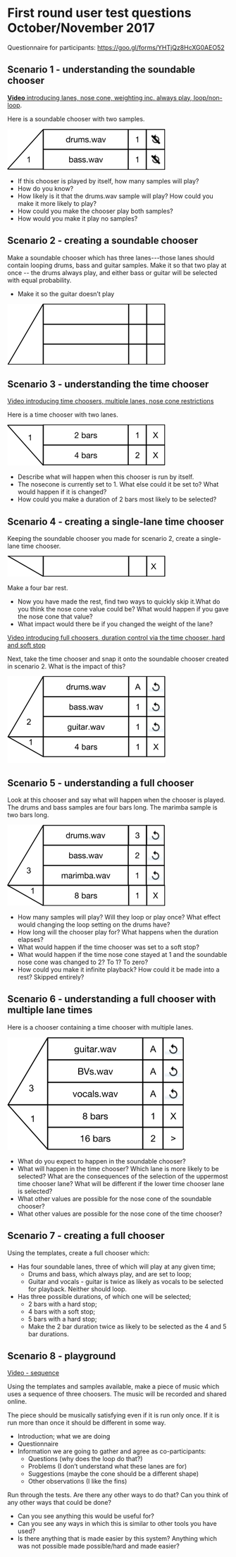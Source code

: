 # First round user test questions October/November 2017

Questionnaire for participants: <https://goo.gl/forms/YHTjQz8HcXG0AEO52> 

## Scenario 1 - understanding the soundable chooser


[**Video** introducing lanes, nose cone, weighting inc. always play, loop/non-loop](https://drive.google.com/file/d/0B8-mMuIk5IXDb1pEX2p6c1RNcGs/view?usp=sharing).


Here is a soundable chooser with two samples. 

![](images/image7.png)

* If this chooser is played by itself, how many samples will play? 
* How do you know? 
* How likely is it that the drums.wav sample will play? How could you make it more likely to play? 
* How could you make the chooser play both samples? 
* How would you make it play no samples?


## Scenario 2 - creating a soundable chooser
Make a soundable chooser which has three lanes---those lanes should contain looping drums, bass and guitar samples. Make it so that two play at once -- the drums always play, and either bass or guitar will be selected with equal probability. 

* Make it so the guitar doesn’t play

![](images/image2.png)


## Scenario 3 - understanding the time chooser


[Video introducing time choosers, multiple lanes, nose cone restrictions](https://drive.google.com/file/d/0B8-mMuIk5IXDdXdNQWJNMFMzSHc/view?usp=sharing)


Here is a time chooser with two lanes.

![](images/image5.png)

* Describe what will happen when this chooser is run by itself.
* The nosecone is currently set to 1. What else could it be set to? What would happen if it is changed?
* How could you make a duration of 2 bars most likely to be selected?


## Scenario 4 - creating a single-lane time chooser
Keeping the soundable chooser you made for scenario 2, create a single-lane time chooser.

![](images/image3.png)

Make a four bar rest.

* Now you have made the rest, find two ways to quickly skip it.What do you think the nose cone value could be? What would happen if you gave the nose cone that value?
* What impact would there be if you changed the weight of the lane?


[Video introducing full choosers, duration control via the time chooser, hard and soft stop](https://drive.google.com/file/d/0B8-mMuIk5IXDNjAyUG1ud0RwNkk/view?usp=sharing)


Next, take the time chooser and snap it onto the soundable chooser created in scenario 2. What is the impact of this?

![](images/image4.png)


## Scenario 5 - understanding a full chooser
Look at this chooser and say what will happen when the chooser is played. The drums and bass samples are four bars long. The marimba sample is two bars long.

![](images/image6.png)

* How many samples will play? Will they loop or play once? What effect would changing the loop setting on the drums have?
* How long will the chooser play for? What happens when the duration elapses?
* What would happen if the time chooser was set to a soft stop?
* What would happen if the time nose cone stayed at 1 and the soundable nose cone was changed to 2? To 1? To zero?
* How could you make it infinite playback? How could it be made into a rest? Skipped entirely?


## Scenario 6 - understanding a full chooser with multiple lane times
Here is a chooser containing a time chooser with multiple lanes.

![](images/image1.png)

* What do you expect to happen in the soundable chooser?
* What will happen in the time chooser? Which lane is more likely to be selected? What are the consequences of the selection of the uppermost time chooser lane? What will be different if the lower time chooser lane is selected?
* What other values are possible for the nose cone of the soundable chooser?
* What other values are possible for the nose cone of the time chooser?


## Scenario 7 - creating a full chooser
Using the templates, create a full chooser which:

* Has four soundable lanes, three of which will play at any given time;
   * Drums and bass, which always play, and are set to loop;
   * Guitar and vocals - guitar is twice as likely as vocals to be selected for playback. Neither should loop.
* Has three possible durations, of which one will be selected;
   * 2 bars with a hard stop;
   * 4 bars with a soft stop;
   * 5 bars with a hard stop;
   * Make the 2 bar duration twice as likely to be selected as the 4 and 5 bar durations.


## Scenario 8 - playground


[Video - sequence](https://drive.google.com/file/d/0B8-mMuIk5IXDaTBGaHplSWs4RU0/view?usp=sharing)


Using the templates and samples available, make a piece of music which uses a sequence of three choosers. The music will be recorded and shared online. 

The piece should be musically satisfying even if it is run only once. If it is run more than once it should be different in some way.


* Introduction; what we are doing
* Questionnaire
* Information we are going to gather and agree as co-participants:
	* Questions (why does the loop do that?)
	* Problems (I don’t understand what these lanes are for)
	* Suggestions (maybe the cone should be a different shape)
	* Other observations (I like the fins)


Run through the tests. Are there any other ways to do that? Can you think of any other ways that could be done?

* Can you see anything this would be useful for?
* Can you see any ways in which this is similar to other tools you have used?
* Is there anything that is made easier by this system? Anything which was not possible made possible/hard and made easier?